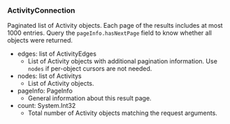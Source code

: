 ### ActivityConnection
Paginated list of Activity objects. Each page of the results includes at most 1000 entries. Query the `pageInfo.hasNextPage` field to know whether all objects were returned.

- edges: list of ActivityEdges
  - List of Activity objects with additional pagination information. Use `nodes` if per-object cursors are not needed.
- nodes: list of Activitys
  - List of Activity objects.
- pageInfo: PageInfo
  - General information about this result page.
- count: System.Int32
  - Total number of Activity objects matching the request arguments.
